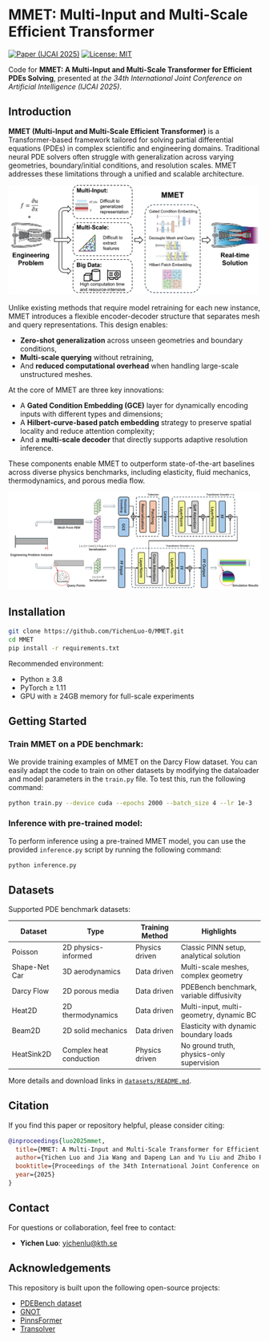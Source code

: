 # MMET: Multi-Input and Multi-Scale Efficient Transformer

[![Paper (IJCAI 2025)](https://img.shields.io/badge/Paper-IJCAI%202025-green)](https://github.com/YichenLuo-0/MMET)
[![License: MIT](https://img.shields.io/badge/License-MIT-blue.svg)](LICENSE)

Code for **MMET: A Multi-Input and Multi-Scale Transformer for Efficient PDEs Solving**, presented at *the 34th
International Joint Conference on Artificial Intelligence (IJCAI 2025)*.

## Introduction

**MMET (Multi-Input and Multi-Scale Efficient Transformer)** is a Transformer-based framework tailored for solving
partial differential equations (PDEs) in complex scientific and engineering domains. Traditional neural PDE solvers
often struggle with generalization across varying geometries, boundary/initial conditions, and resolution scales. MMET
addresses these limitations through a unified and scalable architecture.

<img src="fig/introduction.png" alt="Introduction" width="500"/>

Unlike existing methods that require model retraining for each new instance, MMET introduces a flexible encoder-decoder
structure that separates mesh and query representations. This design enables:

- **Zero-shot generalization** across unseen geometries and boundary conditions,
- **Multi-scale querying** without retraining,
- And **reduced computational overhead** when handling large-scale unstructured meshes.

At the core of MMET are three key innovations:

- A **Gated Condition Embedding (GCE)** layer for dynamically encoding inputs with different types and dimensions;
- A **Hilbert-curve-based patch embedding** strategy to preserve spatial locality and reduce attention complexity;
- And a **multi-scale decoder** that directly supports adaptive resolution inference.

These components enable MMET to outperform state-of-the-art baselines across diverse physics benchmarks, including
elasticity, fluid mechanics, thermodynamics, and porous media flow.

<img src="fig/architecture.png" alt="Architecture" width="800"/>

## Installation

```bash
git clone https://github.com/YichenLuo-0/MMET.git
cd MMET
pip install -r requirements.txt
```

Recommended environment:

- Python ≥ 3.8
- PyTorch ≥ 1.11
- GPU with ≥ 24GB memory for full-scale experiments

## Getting Started

### Train MMET on a PDE benchmark:

We provide training examples of MMET on the Darcy Flow dataset. You can easily adapt the code to train on other datasets
by
modifying the dataloader and model parameters in the `train.py` file. To test this, run the following command:

```bash
python train.py --device cuda --epochs 2000 --batch_size 4 --lr 1e-3
```

### Inference with pre-trained model:

To perform inference using a pre-trained MMET model, you can use the provided `inference.py` script by running the
following command:

```bash
python inference.py
```

## Datasets

Supported PDE benchmark datasets:

| Dataset       | Type                    | Training Method | Highlights                                |
|---------------|-------------------------|-----------------|-------------------------------------------|
| Poisson       | 2D physics-informed     | Physics driven  | Classic PINN setup, analytical solution   |
| Shape-Net Car | 3D aerodynamics         | Data driven     | Multi-scale meshes, complex geometry      |
| Darcy Flow    | 2D porous media         | Data driven     | PDEBench benchmark, variable diffusivity  |
| Heat2D        | 2D thermodynamics       | Data driven     | Multi-input, multi-geometry, dynamic BC   |
| Beam2D        | 2D solid mechanics      | Data driven     | Elasticity with dynamic boundary loads    |
| HeatSink2D    | Complex heat conduction | Physics driven  | No ground truth, physics-only supervision |

More details and download links in [`datasets/README.md`](datasets/README.md).

## Citation

If you find this paper or repository helpful, please consider citing:

```bibtex
@inproceedings{luo2025mmet,
  title={MMET: A Multi-Input and Multi-Scale Transformer for Efficient PDEs Solving},
  author={Yichen Luo and Jia Wang and Dapeng Lan and Yu Liu and Zhibo Pang},
  booktitle={Proceedings of the 34th International Joint Conference on Artificial Intelligence (IJCAI)},
  year={2025}
}
```

## Contact

For questions or collaboration, feel free to contact:

- **Yichen Luo**: [yichenlu@kth.se](mailto:yichenlu@kth.se)

## Acknowledgements

This repository is built upon the following open-source projects:

- [PDEBench dataset](https://github.com/pdebench/PDEBench)
- [GNOT](https://github.com/thu-ml/GNOT)
- [PinnsFormer](https://github.com/AdityaLab/pinnsformer)
- [Transolver](https://github.com/thuml/Transolver)